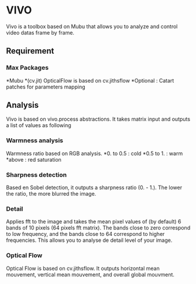 # VIVO 
Vivo is a toolbox based on Mubu that allows you to analyze and control video datas frame by frame.

## Requirement
### Max Packages 
*Mubu
*(cv.jit) OpticalFlow is based on cv.jithsflow
*Optional : Catart patches for parameters mapping

## Analysis 
Vivo is based on vivo.process abstractions. It takes matrix input and outputs a list of values as following 

### Warmness analysis 
Warmness ratio based on RGB analysis. 
*0. to 0.5 : cold
*0.5 to 1. : warm
*above : red saturation 

### Sharpness detection
Based en Sobel detection, it outputs a sharpness ratio (0. - 1.). The lower the ratio, the more blurred the image.

### Detail
Applies fft to the image and takes the mean pixel values of (by default) 6 bands of 10 pixels (64 pixels fft matrix). The bands close to zero correspond to low frequency, and the bands close to 64 correspond to higher frequencies.
This allows you to analyse de detail level of your image. 

### Optical Flow
Optical Flow is based on cv.jithsflow. It outputs horizontal mean mouvement, vertical mean mouvement, and overall global mouvment.
